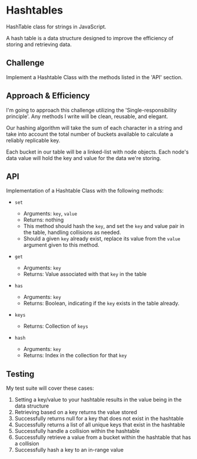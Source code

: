 # Hashtables

HashTable class for strings in JavaScript.

A hash table is a data structure designed to improve the efficiency of storing and retrieving data.

## Challenge

Implement a Hashtable Class with the methods listed in the 'API' section.

## Approach & Efficiency

I'm going to approach this challenge utilizing the 'Single-responsibility principle'. Any methods I write will be clean, reusable, and elegant.

Our hashing algorithm will take the sum of each character in a string and take into account the total number of buckets available to calculate a reliably replicable key.

Each bucket in our table will be a linked-list with node objects. Each node's data value will hold the key and value for the data we're storing.

## API

Implementation of a Hashtable Class with the following methods:

- `set`
  - Arguments: `key`, `value`
  - Returns: nothing
  - This method should hash the `key`, and set the `key` and value pair in the table, handling collisions as needed.
  - Should a given `key` already exist, replace its value from the `value` argument given to this method.

- `get`
  - Arguments: `key`
  - Returns: Value associated with that `key` in the table

- `has`
  - Arguments: `key`
  - Returns: Boolean, indicating if the `key` exists in the table already.

- `keys`
  - Returns: Collection of `keys`

- `hash`
  - Arguments: `key`
  - Returns: Index in the collection for that `key`

## Testing

My test suite will cover these cases:

1. Setting a key/value to your hashtable results in the value being in the data structure
2. Retrieving based on a key returns the value stored
3. Successfully returns null for a key that does not exist in the hashtable
4. Successfully returns a list of all unique keys that exist in the hashtable
5. Successfully handle a collision within the hashtable
6. Successfully retrieve a value from a bucket within the hashtable that has a collision
7. Successfully hash a key to an in-range value
